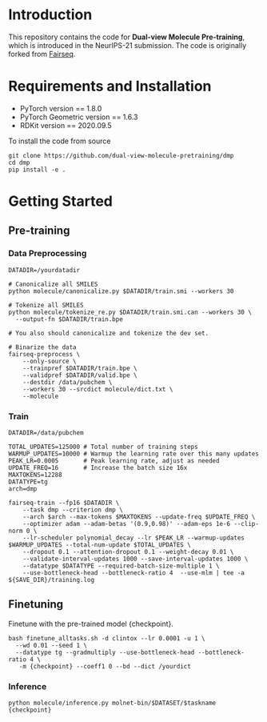 # Introduction
This repository contains the code for **Dual-view Molecule Pre-training**, which is introduced in the NeurIPS-21 submission. The code is originally forked from [Fairseq](https://github.com/pytorch/fairseq).
# Requirements and Installation
* PyTorch version == 1.8.0
* PyTorch Geometric version == 1.6.3
* RDKit version == 2020.09.5

To install the code from source
```
git clone https://github.com/dual-view-molecule-pretraining/dmp
cd dmp
pip install -e . 
```
# Getting Started
## Pre-training
### Data Preprocessing
```shell
DATADIR=/yourdatadir

# Canonicalize all SMILES
python molecule/canonicalize.py $DATADIR/train.smi --workers 30

# Tokenize all SMILES
python molecule/tokenize_re.py $DATADIR/train.smi.can --workers 30 \
  --output-fn $DATADIR/train.bpe 

# You also should canonicalize and tokenize the dev set.

# Binarize the data
fairseq-preprocess \
    --only-source \
    --trainpref $DATADIR/train.bpe \
    --validpref $DATADIR/valid.bpe \
    --destdir /data/pubchem \
    --workers 30 --srcdict molecule/dict.txt \
    --molecule

```
### Train
```shell
DATADIR=/data/pubchem

TOTAL_UPDATES=125000 # Total number of training steps
WARMUP_UPDATES=10000 # Warmup the learning rate over this many updates
PEAK_LR=0.0005       # Peak learning rate, adjust as needed
UPDATE_FREQ=16       # Increase the batch size 16x
MAXTOKENS=12288
DATATYPE=tg
arch=dmp

fairseq-train --fp16 $DATADIR \
    --task dmp --criterion dmp \
    --arch $arch --max-tokens $MAXTOKENS --update-freq $UPDATE_FREQ \
    --optimizer adam --adam-betas '(0.9,0.98)' --adam-eps 1e-6 --clip-norm 0 \
    --lr-scheduler polynomial_decay --lr $PEAK_LR --warmup-updates $WARMUP_UPDATES --total-num-update $TOTAL_UPDATES \
    --dropout 0.1 --attention-dropout 0.1 --weight-decay 0.01 \
    --validate-interval-updates 1000 --save-interval-updates 1000 \
    --datatype $DATATYPE --required-batch-size-multiple 1 \
    --use-bottleneck-head --bottleneck-ratio 4  --use-mlm | tee -a ${SAVE_DIR}/training.log
```
## Finetuning
Finetune with the pre-trained model {checkpoint}.
```shell
bash finetune_alltasks.sh -d clintox --lr 0.0001 -u 1 \
  --wd 0.01 --seed 1 \
  --datatype tg --gradmultiply --use-bottleneck-head --bottleneck-ratio 4 \
   -m {checkpoint} --coeff1 0 --bd --dict /yourdict
```
### Inference
```shell
python molecule/inference.py molnet-bin/$DATASET/$taskname {checkpoint}
```